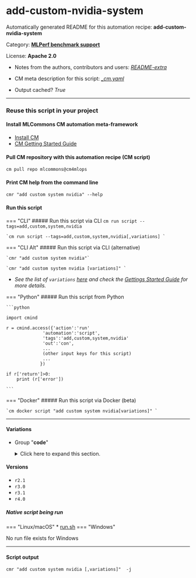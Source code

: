 # add-custom-nvidia-system
Automatically generated README for this automation recipe: **add-custom-nvidia-system**

Category: **[MLPerf benchmark support](..)**

License: **Apache 2.0**

* Notes from the authors, contributors and users: [*README-extra*](https://github.com/mlcommons/cm4mlops/tree/main/script/add-custom-nvidia-system/README-extra.md)

* CM meta description for this script: *[_cm.yaml](https://github.com/mlcommons/cm4mlops/tree/main/script/add-custom-nvidia-system/_cm.yaml)*
* Output cached? *True*

---
### Reuse this script in your project

#### Install MLCommons CM automation meta-framework

* [Install CM](https://docs.mlcommons.org/ck/install)
* [CM Getting Started Guide](https://docs.mlcommons.org/ck/getting-started/)

#### Pull CM repository with this automation recipe (CM script)

```cm pull repo mlcommons@cm4mlops```

#### Print CM help from the command line

````cmr "add custom system nvidia" --help````

#### Run this script

=== "CLI"
    ##### Run this script via CLI
    `cm run script --tags=add,custom,system,nvidia`

    `cm run script --tags=add,custom,system,nvidia[,variations] `

=== "CLI Alt"
    ##### Run this script via CLI (alternative)

    `cmr "add custom system nvidia"`

    `cmr "add custom system nvidia [variations]" `


* *See the list of `variations` [here](#variations) and check the [Gettings Started Guide](https://github.com/mlcommons/ck/blob/dev/docs/getting-started.md) for more details.*

=== "Python"
    ##### Run this script from Python


    ```python

    import cmind

    r = cmind.access({'action':'run'
                  'automation':'script',
                  'tags':'add,custom,system,nvidia'
                  'out':'con',
                  ...
                  (other input keys for this script)
                  ...
                 })

    if r['return']>0:
        print (r['error'])

    ```


=== "Docker"
    ##### Run this script via Docker (beta)

    `cm docker script "add custom system nvidia[variations]" `

___


#### Variations

  * Group "**code**"
    <details>
    <summary>Click here to expand this section.</summary>

    * `_ctuning`
      - Workflow:
    * `_custom`
      - Workflow:
    * `_go`
      - Workflow:
    * `_mlcommons`
      - Workflow:
    * `_nvidia-only`
      - Workflow:

    </details>

#### Versions
* `r2.1`
* `r3.0`
* `r3.1`
* `r4.0`

##### Native script being run
=== "Linux/macOS"
     * [run.sh](https://github.com/mlcommons/cm4mlops/tree/main/script/add-custom-nvidia-system/run.sh)
=== "Windows"

No run file exists for Windows
___
#### Script output
`cmr "add custom system nvidia [,variations]"  -j`